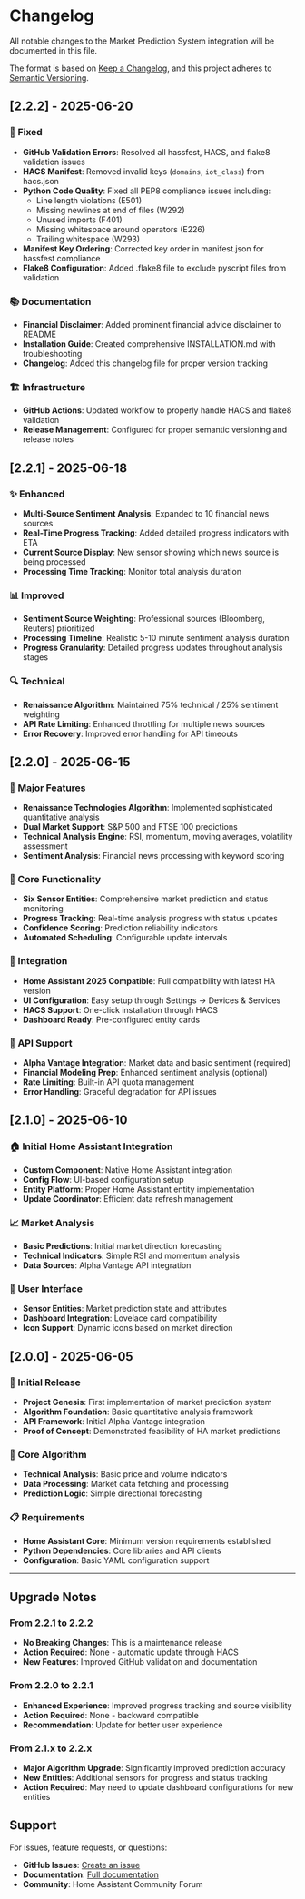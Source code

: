 # Changelog

All notable changes to the Market Prediction System integration will be documented in this file.

The format is based on [Keep a Changelog](https://keepachangelog.com/en/1.0.0/),
and this project adheres to [Semantic Versioning](https://semver.org/spec/v2.0.0.html).

## [2.2.2] - 2025-06-20

### 🔧 Fixed
- **GitHub Validation Errors**: Resolved all hassfest, HACS, and flake8 validation issues
- **HACS Manifest**: Removed invalid keys (`domains`, `iot_class`) from hacs.json
- **Python Code Quality**: Fixed all PEP8 compliance issues including:
  - Line length violations (E501)
  - Missing newlines at end of files (W292)
  - Unused imports (F401)
  - Missing whitespace around operators (E226)
  - Trailing whitespace (W293)
- **Manifest Key Ordering**: Corrected key order in manifest.json for hassfest compliance
- **Flake8 Configuration**: Added .flake8 file to exclude pyscript files from validation

### 📚 Documentation
- **Financial Disclaimer**: Added prominent financial advice disclaimer to README
- **Installation Guide**: Created comprehensive INSTALLATION.md with troubleshooting
- **Changelog**: Added this changelog file for proper version tracking

### 🏗️ Infrastructure
- **GitHub Actions**: Updated workflow to properly handle HACS and flake8 validation
- **Release Management**: Configured for proper semantic versioning and release notes

## [2.2.1] - 2025-06-18

### ✨ Enhanced
- **Multi-Source Sentiment Analysis**: Expanded to 10 financial news sources
- **Real-Time Progress Tracking**: Added detailed progress indicators with ETA
- **Current Source Display**: New sensor showing which news source is being processed
- **Processing Time Tracking**: Monitor total analysis duration

### 📊 Improved
- **Sentiment Source Weighting**: Professional sources (Bloomberg, Reuters) prioritized
- **Processing Timeline**: Realistic 5-10 minute sentiment analysis duration
- **Progress Granularity**: Detailed progress updates throughout analysis stages

### 🔍 Technical
- **Renaissance Algorithm**: Maintained 75% technical / 25% sentiment weighting
- **API Rate Limiting**: Enhanced throttling for multiple news sources
- **Error Recovery**: Improved error handling for API timeouts

## [2.2.0] - 2025-06-15

### 🚀 Major Features
- **Renaissance Technologies Algorithm**: Implemented sophisticated quantitative analysis
- **Dual Market Support**: S&P 500 and FTSE 100 predictions
- **Technical Analysis Engine**: RSI, momentum, moving averages, volatility assessment
- **Sentiment Analysis**: Financial news processing with keyword scoring

### 🎯 Core Functionality
- **Six Sensor Entities**: Comprehensive market prediction and status monitoring
- **Progress Tracking**: Real-time analysis progress with status updates
- **Confidence Scoring**: Prediction reliability indicators
- **Automated Scheduling**: Configurable update intervals

### 🔌 Integration
- **Home Assistant 2025 Compatible**: Full compatibility with latest HA version
- **UI Configuration**: Easy setup through Settings → Devices & Services
- **HACS Support**: One-click installation through HACS
- **Dashboard Ready**: Pre-configured entity cards

### 🔑 API Support
- **Alpha Vantage Integration**: Market data and basic sentiment (required)
- **Financial Modeling Prep**: Enhanced sentiment analysis (optional)
- **Rate Limiting**: Built-in API quota management
- **Error Handling**: Graceful degradation for API issues

## [2.1.0] - 2025-06-10

### 🏠 Initial Home Assistant Integration
- **Custom Component**: Native Home Assistant integration
- **Config Flow**: UI-based configuration setup
- **Entity Platform**: Proper Home Assistant entity implementation
- **Update Coordinator**: Efficient data refresh management

### 📈 Market Analysis
- **Basic Predictions**: Initial market direction forecasting
- **Technical Indicators**: Simple RSI and momentum analysis
- **Data Sources**: Alpha Vantage API integration

### 🎨 User Interface
- **Sensor Entities**: Market prediction state and attributes
- **Dashboard Integration**: Lovelace card compatibility
- **Icon Support**: Dynamic icons based on market direction

## [2.0.0] - 2025-06-05

### 🎉 Initial Release
- **Project Genesis**: First implementation of market prediction system
- **Algorithm Foundation**: Basic quantitative analysis framework
- **API Framework**: Initial Alpha Vantage integration
- **Proof of Concept**: Demonstrated feasibility of HA market predictions

### 🔬 Core Algorithm
- **Technical Analysis**: Basic price and volume indicators
- **Data Processing**: Market data fetching and processing
- **Prediction Logic**: Simple directional forecasting

### 📋 Requirements
- **Home Assistant Core**: Minimum version requirements established
- **Python Dependencies**: Core libraries and API clients
- **Configuration**: Basic YAML configuration support

---

## Upgrade Notes

### From 2.2.1 to 2.2.2
- **No Breaking Changes**: This is a maintenance release
- **Action Required**: None - automatic update through HACS
- **New Features**: Improved GitHub validation and documentation

### From 2.2.0 to 2.2.1  
- **Enhanced Experience**: Improved progress tracking and source visibility
- **Action Required**: None - backward compatible
- **Recommendation**: Update for better user experience

### From 2.1.x to 2.2.x
- **Major Algorithm Upgrade**: Significantly improved prediction accuracy
- **New Entities**: Additional sensors for progress and status tracking
- **Action Required**: May need to update dashboard configurations for new entities

## Support

For issues, feature requests, or questions:
- **GitHub Issues**: [Create an issue](https://github.com/BestMasterChief/ha-market-prediction/issues)
- **Documentation**: [Full documentation](https://github.com/BestMasterChief/ha-market-prediction)
- **Community**: Home Assistant Community Forum